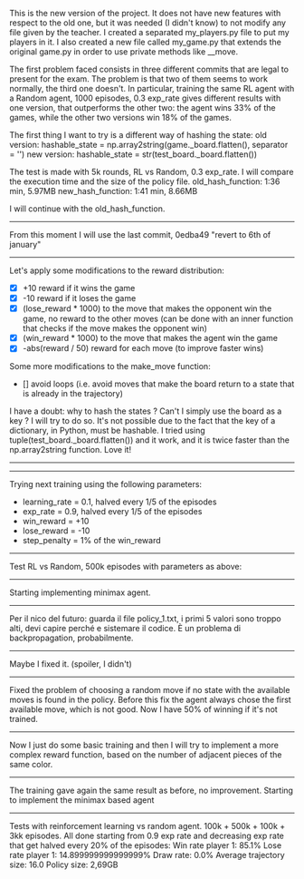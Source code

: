 This is the new version of the project.
It does not have new features with respect to the old one, but it was needed (I didn't know) to not modify any file given by the teacher.
I created a separated my_players.py file to put my players in it.
I also created a new file called my_game.py that extends the original game.py in order to use private methods like __move.

The first problem faced consists in three different commits that are legal to present for the exam.
The problem is that two of them seems to work normally, the third one doesn't.
In particular, training the same RL agent with a Random agent, 1000 episodes, 0.3 exp_rate gives different results with one version, that outperforms the other two: the agent wins 33% of the games, while the other two versions win 18% of the games.

The first thing I want to try is a different way of hashing the state:
old version: hashable_state = np.array2string(game._board.flatten(), separator = '') 
new version: hashable_state = str(test_board._board.flatten())

The test is made with 5k rounds, RL vs Random, 0.3 exp_rate. I will compare the execution time and the size of the policy file.
old_hash_function: 1:36 min, 5.97MB
new_hash_function: 1:41 min, 8.66MB

I will continue with the old_hash_function.

-------------------------------------------------------------------------------------------------------------------------------------------------------------

From this moment I will use the last commit, 0edba49 "revert to 6th of january"

------------------------------------------------------------------------------------------------------------------------------------------------------------

Let's apply some modifications to the reward distribution:
<!-- - [ ] +1 reward if it changes the board (i.e. if it is a move that reduces by 1 the number of -1 (neutral) cells) -->
- [X] +10 reward if it wins the game
- [X] -10 reward if it loses the game
- [X] (lose_reward * 1000) to the move that makes the opponent win the game, no reward to the other moves (can be done with an inner function that checks if the move makes the opponent win)
- [X] (win_reward * 1000) to the move that makes the agent win the game
- [X] -abs(reward / 50) reward for each move (to improve faster wins)

Some more modifications to the make_move function:
- [] avoid loops (i.e. avoid moves that make the board return to a state that is already in the trajectory)

I have a doubt: why to hash the states ? Can't I simply use the board as a key ? I will try to do so.
It's not possible due to the fact that the key of a dictionary, in Python, must be hashable. I tried using tuple(test_board._board.flatten()) and it work, and it is twice faster than the np.array2string function. Love it!

------------------------------------------------------------------------------------------------------------------------------------------------------------

<!-- Everything seems working better, I have modified a little bit the reward distribution, but I've noticed that the backpropagation is not working properly.
The fact is that the states can be both responsible of winning and losing states.
There is the need to count how many times a move is responsible of a win and how many times it is responsible of a loss using a counter. -->

------------------------------------------------------------------------------------------------------------------------------------------------------------

Trying next training using the following parameters:
- learning_rate = 0.1, halved every 1/5 of the episodes
- exp_rate = 0.9, halved every 1/5 of the episodes
- win_reward = +10
- lose_reward = -10
- step_penalty = 1% of the win_reward

------------------------------------------------------------------------------------------------------------------------------------------------------------

Test RL vs Random, 500k episodes with parameters as above:


------------------------------------------------------------------------------------------------------------------------------------------------------------

Starting implementing minimax agent.

------------------------------------------------------------------------------------------------------------------------------------------------------------


Per il nico del futuro: guarda il file policy_1.txt, i primi 5 valori sono troppo alti, devi capire perché e sistemare il codice. È un problema di backpropagation, probabilmente.

------------------------------------------------------------------------------------------------------------------------------------------------------------

Maybe I fixed it. (spoiler, I didn't)

------------------------------------------------------------------------------------------------------------------------------------------------------------

Fixed the problem of choosing a random move if no state with the available moves is found in the policy. Before this fix the agent always chose the first available move, which is not good. Now I have 50% of winning if it's not trained.

------------------------------------------------------------------------------------------------------------------------------------------------------------

Now I just do some basic training and then I will try to implement a more complex reward function, based on the number of adjacent pieces of the same color.

------------------------------------------------------------------------------------------------------------------------------------------------------------

The training gave again the same result as before, no improvement.
Starting to implement the minimax based agent

------------------------------------------------------------------------------------------------------------------------------------------------------------

Tests with reinforcement learning vs random agent. 100k + 500k + 100k + 3kk episodes. All done starting from 0.9 exp rate and decreasing exp rate that get halved every 20% of the episodes:
Win rate player 1: 85.1%
Lose rate player 1: 14.899999999999999%
Draw rate: 0.0%
Average trajectory size: 16.0
Policy size: 2,69GB